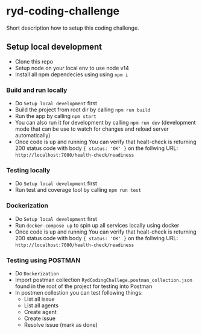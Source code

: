 # ryd-coding-challenge

Short description how to setup this coding challenge.

## Setup local development

- Clone this repo
- Setup node on your local env to use node v14
- Install all npm dependecies using using `npm i`

### Build and run locally 

- Do `Setup local development` first
- Build the project from root dir by calling `npm run build`
- Run the app by calling `npm start`
- You can also run it for development by calling `npm run dev` (development mode that can be use to watch for changes and reload server automatically)
- Once code is up and running You can verify that healt-check is returning 200 status code with body `{ status: 'OK' }` on the follwing URL: `http://localhost:7080/health-check/readiness`

### Testing locally
- Do `Setup local development` first
- Run test and coverage tool by calling `npm run test`

### Dockerization 
- Do `Setup local development` first
- Run `docker-compose up` to spin up all services locally using docker
- Once code is up and running You can verify that healt-check is returning 200 status code with body `{ status: 'OK' }` on the follwing URL: `http://localhost:7080/health-check/readiness`

### Testing using POSTMAN
- Do `Dockerization`
- Import postman collection `RydCodingChallege.postman_collection.json` found in the root of the project for testing into Postman
- In postmen collestion you can test following things: 
  * List all issue
  * List all agents
  * Create agent
  * Create issue
  * Resolve issue (mark as done)
